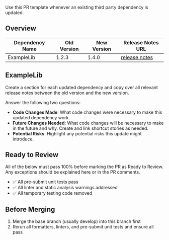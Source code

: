 Use this PR template whenever an existing third party dependency is updated.

## Overview

| Dependency Name | Old Version | New Version | Release Notes URL |
|-----------------|-------------|-------------|-------------------|
| ExampleLib      | 1.2.3       | 1.4.0       | [release notes](example.com/whats_new)   |


## ExampleLib

Create a section for each updated dependency and copy over all relevant release notes between the old version and the new version.

Answer the following two questions:
- **Code Changes Made**: What code changes were necessary to make this updated dependency work.
- **Future Changes Needed**: What code changes will be necessary to make in the future and why.  Create and link shortcut stories as needed.
- **Potential Risks**: Highlight any potential risks this update might introduce.


## Ready to Review

All of the below must pass 100% before marking the PR as Ready to Review.  Any exceptions should be explained here or in the PR comments.

- ✅  All pre-submit unit tests pass
- ✅  All linter and static analysis warnings addressed
- ✅  All temporary testing code removed

## Before Merging

1. Merge the base branch (usually develop) into this branch first
2. Rerun all formatters, linters, and pre-submit unit tests and ensure all pass
